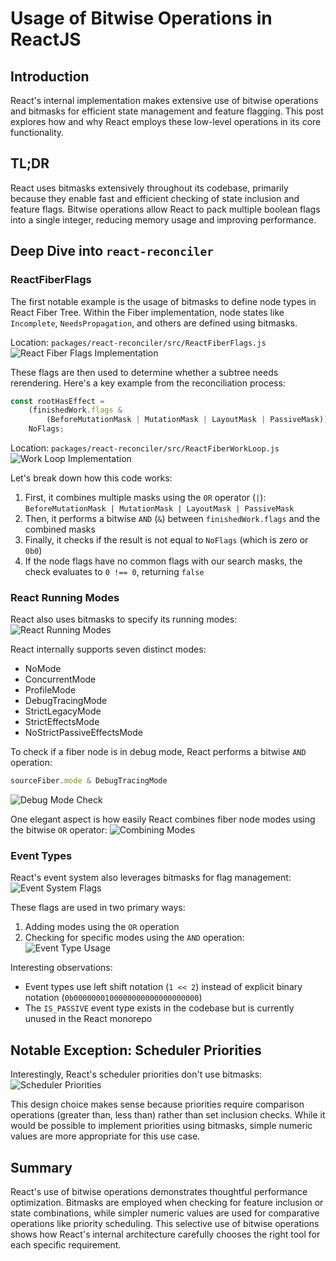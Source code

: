 # Usage of Bitwise Operations in ReactJS

## Introduction
React's internal implementation makes extensive use of bitwise operations and bitmasks for efficient state management and feature flagging. This post explores how and why React employs these low-level operations in its core functionality.

## TL;DR
React uses bitmasks extensively throughout its codebase, primarily because they enable fast and efficient checking of state inclusion and feature flags. Bitwise operations allow React to pack multiple boolean flags into a single integer, reducing memory usage and improving performance.

## Deep Dive into `react-reconciler`

### ReactFiberFlags
The first notable example is the usage of bitmasks to define node types in React Fiber Tree. Within the Fiber implementation, node states like `Incomplete`, `NeedsPropagation`, and others are defined using bitmasks.

Location: `packages/react-reconciler/src/ReactFiberFlags.js`
![React Fiber Flags Implementation](image.png)

These flags are then used to determine whether a subtree needs rerendering. Here's a key example from the reconciliation process:

```javascript
const rootHasEffect =
    (finishedWork.flags &
        (BeforeMutationMask | MutationMask | LayoutMask | PassiveMask)) !==
    NoFlags;
```
Location: `packages/react-reconciler/src/ReactFiberWorkLoop.js`
![Work Loop Implementation](image-1.png)

Let's break down how this code works:
1. First, it combines multiple masks using the `OR` operator (`|`): `BeforeMutationMask | MutationMask | LayoutMask | PassiveMask`
2. Then, it performs a bitwise `AND` (`&`) between `finishedWork.flags` and the combined masks
3. Finally, it checks if the result is not equal to `NoFlags` (which is zero or `0b0`)
4. If the node flags have no common flags with our search masks, the check evaluates to `0 !== 0`, returning `false`

### React Running Modes
React also uses bitmasks to specify its running modes:
![React Running Modes](image-2.png)

React internally supports seven distinct modes:
- NoMode
- ConcurrentMode
- ProfileMode
- DebugTracingMode
- StrictLegacyMode
- StrictEffectsMode
- NoStrictPassiveEffectsMode

To check if a fiber node is in debug mode, React performs a bitwise `AND` operation:
```javascript
sourceFiber.mode & DebugTracingMode
```
![Debug Mode Check](image-3.png)

One elegant aspect is how easily React combines fiber node modes using the bitwise `OR` operator:
![Combining Modes](image-4.png)

### Event Types
React's event system also leverages bitmasks for flag management:
![Event System Flags](image-5.png)

These flags are used in two primary ways:
1. Adding modes using the `OR` operation
2. Checking for specific modes using the `AND` operation:
![Event Type Usage](image-6.png)

Interesting observations:
- Event types use left shift notation (`1 << 2`) instead of explicit binary notation (`0b0000000100000000000000000000`)
- The `IS_PASSIVE` event type exists in the codebase but is currently unused in the React monorepo

## Notable Exception: Scheduler Priorities
Interestingly, React's scheduler priorities don't use bitmasks:
![Scheduler Priorities](image-7.png)

This design choice makes sense because priorities require comparison operations (greater than, less than) rather than set inclusion checks. While it would be possible to implement priorities using bitmasks, simple numeric values are more appropriate for this use case.

## Summary
React's use of bitwise operations demonstrates thoughtful performance optimization. Bitmasks are employed when checking for feature inclusion or state combinations, while simpler numeric values are used for comparative operations like priority scheduling. This selective use of bitwise operations shows how React's internal architecture carefully chooses the right tool for each specific requirement.